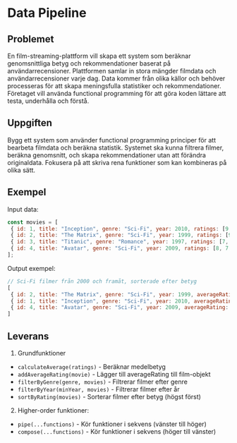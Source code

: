 # Data Pipeline

## Problemet

En film-streaming-plattform vill skapa ett system som beräknar genomsnittliga betyg och
rekommendationer baserat på användarrecensioner. Plattformen samlar in stora mängder filmdata
och användarrecensioner varje dag. Data kommer från olika källor och behöver processeras för att
skapa meningsfulla statistiker och rekommendationer. Företaget vill använda functional
programming för att göra koden lättare att testa, underhålla och förstå.


## Uppgiften

Bygg ett system som använder functional programming principer för att bearbeta filmdata och
beräkna statistik. Systemet ska kunna filtrera filmer, beräkna genomsnitt, och skapa
rekommendationer utan att förändra originaldata. Fokusera på att skriva rena funktioner som kan
kombineras på olika sätt.


## Exempel

Input data:
```javascript
const movies = [
 { id: 1, title: "Inception", genre: "Sci-Fi", year: 2010, ratings: [9, 8, 9, 7, 8] },
 { id: 2, title: "The Matrix", genre: "Sci-Fi", year: 1999, ratings: [9, 9, 8, 9, 8] },
 { id: 3, title: "Titanic", genre: "Romance", year: 1997, ratings: [7, 8, 6, 7, 8] },
 { id: 4, title: "Avatar", genre: "Sci-Fi", year: 2009, ratings: [8, 7, 8, 9, 7] }
];
```

Output exempel:
```javascript
// Sci-Fi filmer från 2000 och framåt, sorterade efter betyg
[
 { id: 2, title: "The Matrix", genre: "Sci-Fi", year: 1999, averageRating: 8.6 },
 { id: 1, title: "Inception", genre: "Sci-Fi", year: 2010, averageRating: 8.2 },
 { id: 4, title: "Avatar", genre: "Sci-Fi", year: 2009, averageRating: 7.8 }
]
```


## Leverans

1. Grundfunktioner
 - `calculateAverage(ratings)` - Beräknar medelbetyg
 - `addAverageRating(movie)` - Lägger till averageRating till film-objekt
 - `filterByGenre(genre, movies)` - Filtrerar filmer efter genre
 - `filterByYear(minYear, movies)` - Filtrerar filmer efter år
 - `sortByRating(movies)` - Sorterar filmer efter betyg (högst först) 

 2. Higher-order funktioner:
 - `pipe(...functions)` - Kör funktioner i sekvens (vänster till höger)
 - `compose(...functions)` - Kör funktioner i sekvens (höger till vänster) 